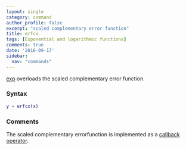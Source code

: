 ```yaml
---
layout: single
category: command
author_profile: false
excerpt: "scaled complementary error function"
title: erfcx
tags: [Exponential and logarithmic functions]
comments: true
date: '2016-09-17'
sidebar:
  nav: "commands"
---
```


[exp](/command/erfcx) overloads the scaled complementary error function.

### Syntax

````matlab
y = erfcx(x)
````

### Comments

The scaled complementary errorfunction is implemented as a  [callback operator](/tutorial/nonlinearoperatorscallback).

